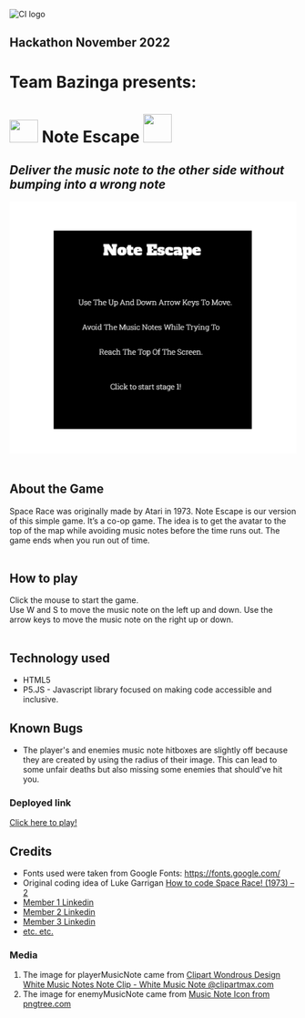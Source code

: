 ![CI logo](https://codeinstitute.s3.amazonaws.com/fullstack/ci_logo_small.png)

## Hackathon November 2022
# Team **Bazinga** presents: 
#  <img src="https://cdn-icons-png.flaticon.com/512/461/461146.png" width="50px" height="40px"> **Note Escape**  <img src="https://cdn-icons-png.flaticon.com/512/651/651717.png" width="50px" height="50px">
## *Deliver the music note to the other side without bumping into a wrong note*

![Title Screenshot](assets/screenshots/note-escape-title.png)
<br>
<br>

## About the Game
Space Race was originally made by Atari in 1973. Note Escape is our version of this simple game. It’s a co-op game. The idea is to get the avatar to the top of the map while avoiding music notes before the time runs out. The game ends when you run out of time.
<br>
<br>

## How to play
Click the mouse to start the game.<br>
Use W and S to move the music note on the left up and down.
Use the arrow keys to move the music note on the right up or down.
<br>
<br>

## Technology used
* HTML5
* P5.JS - Javascript library focused on making code accessible and inclusive.

## Known Bugs
* The player's and enemies music note hitboxes are slightly off because they are created by using the radius of their image. This can lead to some unfair deaths but also missing some enemies that should've hit you.

### Deployed link
[Click here to play!](https://www.example.com)

## Credits
* Fonts used were taken from Google Fonts: https://fonts.google.com/
* Original coding idea of Luke Garrigan [How to code Space Race! (1973) – 2](https://codeheir.com/2019/02/10/how-to-code-space-race-1973-2/)
* [Member 1 Linkedin](https://www.linkedin.com)
* [Member 2 Linkedin](https://www.linkedin.com)
* [Member 3 Linkedin](https://www.linkedin.com)
* [etc. etc.](https://www.example.com)

### Media
1. The image for playerMusicNote came from [Clipart Wondrous Design White Music Notes Note Clip - White Music Note @clipartmax.com](https://www.clipartmax.com/middle/m2i8H7N4K9b1Z5b1_clipart-wondrous-design-white-music-notes-note-clip-white-music-note/)
2. The image for enemyMusicNote came from [Music Note Icon from pngtree.com](https://png.pngtree.com/png-vector/20190329/ourlarge/pngtree-vector-music-note-icon-png-image_889465.jpg)
